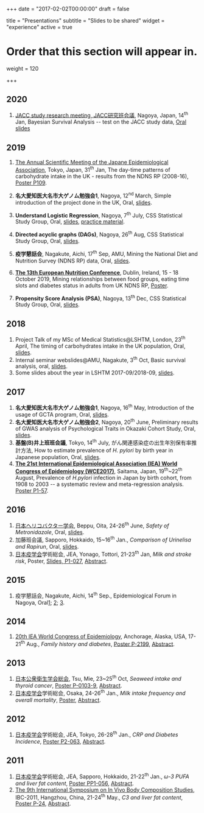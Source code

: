 +++
date = "2017-02-02T00:00:00"
draft = false

title = "Presentations"
subtitle = "Slides to be shared"
widget = "experience"
active = true

# Order that this section will appear in.
weight = 120

+++

## 2020 

1. [JACC study research meeting, JACC研究班会議](https://publichealth.med.hokudai.ac.jp/jacc/), Nagoya, Japan, 14<sup>th</sup> Jan, Bayesian Survival Analysis -- test on the JACC study data, [Oral slides](https://wangcc.me/BayesianJACC/)


## 2019

1. [The Annual Scientific Meeting of the Japane Epidemiological Association](http://www.jea29.jp/), Tokyo, Japan, 31<sup>th</sup> Jan, The day-time patterns of carbohydrate intake in the UK - results from the NDNS RP (2008-16), [Poster P109](https://github.com/winterwang/gemini/raw/master/poster.pdf).

2. **名大愛知医大名市大ゲノム勉強会1**, Nagoya, 12<sup>nd</sup> March, Simple introduction of the project done in the UK, Oral, [slides](https://wangcc.me/NDNSslides5/).

3. **Understand Logistic Regression**, Nagoya, 7<sup>th</sup> July, CSS Statistical Study Group, Oral, [slides](https://wangcc.me/logistic-reg-CSS/#1), [practice material](https://rpubs.com/winterwang/log-reg).

4. **Directed acyclic graphs (DAGs)**, Nagoya, 26<sup>th</sup> Aug, CSS Statistical Study Group, Oral, [slides](https://wangcc.me/DAG-CSS).

5. **疫学懇話会**, Nagakute, Aichi, 17<sup>th</sup> Sep, AMU, Mining the National Diet and Nutrition Survey (NDNS RP) data, Oral, [slides](https://wangcc.me/ekikon-NDNSRP/).

6. **[The 13th European Nutrition Conference](http://www.fens2019.org/)**, Dublin, Ireland, 15 - 18 October 2019, Mining relationships between food groups, eating time slots and diabetes status in adults from UK NDNS RP, [Poster](https://github.com/winterwang/Poster_FENS2019/raw/master/poster.pdf).

6. **Propensity Score Analysis (PSA)**, Nagoya, 13<sup>th</sup> Dec, CSS Statistical Study Group, Oral, [slides](https://wangcc.me/PSA-CSS).



## 2018 
1. Project Talk of my MSc of Medical Statistics@LSHTM, London, 23<sup>th</sup> April, The timing of carbohydrates intake in the UK population, Oral, [slides](https://wangcc.me/NDNSslides5/#1).
2. Internal seminar webslides@AMU, Nagakute, 3<sup>th</sup> Oct, Basic survival analysis, oral, [slides](https://wangcc.me/basic_suvival/#1).
3. Some slides about the year in LSHTM 2017-09/2018-09, [slides](https://wangcc.me/life_in_LSHTM2017_18/#1).

## 2017
1. **名大愛知医大名市大ゲノム勉強会1**, Nagoya, 16<sup>th</sup> May, Introduction of the usage of GCTA program, Oral, [slides](https://winterwang.github.io/GTCA/#1).
2. **名大愛知医大名市大ゲノム勉強会2**, Nagoya, 20<sup>th</sup> June, Preliminary results of GWAS analysis of Psychological Traits in Okazaki Cohort Study, Oral, [slides](https://winterwang.github.io/Okazaki_GWAS/#1).
3.  **基盤(B)井上班班会議**, Tokyo, 14<sup>th</sup> July, がん関連感染症の出生年別保有率推計方法, How to estimate prevalence of _H. pylori_ by birth year in Japanese population, Oral, [slides](https://winterwang.github.io/For_Inoue_pylori/).
4. **[The 21st International Epidemiological Association (IEA) World Congress of Epidemiology (WCE2017)](http://wce2017.umin.jp/)**, Saitama, Japan, 19<sup>th</sup>~22<sup>th</sup> August, Prevalence of _H.pylori_ infection in Japan by birth cohort, from 1908 to 2003 -- a systematic review and meta-regression analysis. [Poster P1-57](https://github.com/winterwang/ForIEA2017/raw/master/poster.pdf).

## 2016

1. [日本ヘリコバクター学会](http://www.jshr.jp/), Beppu, Oita, 24-26<sup>th</sup> June, _Safety of Metronidazole_, Oral, [slides](/metronidazole).
2. 加藤班会議, Sapporo, Hokkaido, 15~16<sup>th</sup> Jan., _Comparison of Urinelisa and Rapirun_, Oral, [slides](http://rpubs.com/winterwang/sapporo).
3. [日本疫学会](http://jeaweb.jp/)学術総会, JEA, Yonago, Tottori, 21-23<sup>th</sup> Jan, _Milk and stroke risk_, Poster, [Slides, P1-027](http://winterwang.github.io/files/2016_JEA_Milk_stroke.html), [Abstract](http://winterwang.github.io/files/2016_JEA_Milk_stroke.pdf).

## 2015

1. 疫学懇話会, Nagakute, Aichi, 14<sup>th</sup>  Sep., Epidemiological Forum in Nagoya, Oral[1](http://winterwang.github.io/epi-forum/#1); [2](http://rpubs.com/winterwang/epi-forum-2); [3](http://rpubs.com/winterwang/epi-forum-3).



## 2014

1. [20th IEA World Congress of Epidemiology](https://wce.confex.com/wce/2014/webprogram/meeting.html), Anchorage, Alaska, USA, 17-21<sup>th</sup> Aug., _Family history and diabetes_, [Poster P-2199](http://winterwang.github.io/files/2014_IEA.pdf), [Abstract](https://wce.confex.com/wce/2014/webprogram/Paper2199.html).


## 2013

1. [日本公衆衛生学会総会](http://www.c-linkage.co.jp/jsph72/index.html), Tsu, Mie, 23~25<sup>th</sup> Oct, _Seaweed intake and thyroid cancer_, [Poster P-0103-9](http://winterwang.github.io/files/Seaweed_thyroid.pdf), [Abstract](http://winterwang.github.io/files/Seaweed_abstract.pdf).
2. [日本疫学会](http://jeaweb.jp/)学術総会, Osaka, 24-26<sup>th</sup> Jan., _Milk intake frequency and overall mortality_, [Poster](http://winterwang.github.io/files/poster.pdf), [Abstract](/files/JEA2013ccwang.pdf).

## 2012

1. [日本疫学会](http://jeaweb.jp/)学術総会, JEA, Tokyo, 26-28<sup>th</sup> Jan., _CRP and Diabetes Incidence_, [Poster P2-063](http://winterwang.github.io/files/2012_JEA_CRP.pdf), [Abstract](http://winterwang.github.io/files/2012_JEA_abstract.pdf).


## 2011

1. [日本疫学会](http://jeaweb.jp/)学術総会, JEA, Sapporo, Hokkaido, 21-22<sup>th</sup> Jan., _$\omega$-3 PUFA and liver fat content_, [Poster PP1-056](http://winterwang.github.io/files/2011_JEA_Sapporo.pdf), [Abstract](http://winterwang.github.io/files/2011_JEA_PUFA.pdf).
2. [The 9th International Symposium on In Vivo Body Composition Studies](https://www.ncbi.nlm.nih.gov/pubmed/21568001), IBC-2011, Hangzhou, China,  21-24<sup>th</sup> May., _C3 and liver fat content_, [Poster P-24](http://winterwang.github.io/files/2011_Hangzhou_C3.pdf), [Abstract](http://winterwang.github.io/files/2011_Hangzhou_abstract.pdf).
